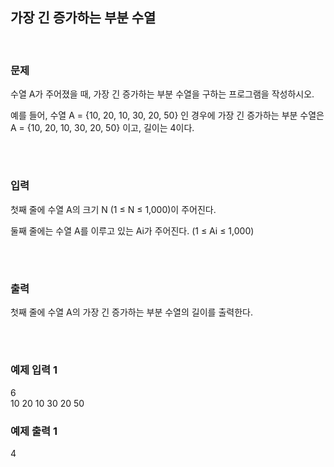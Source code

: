 ## 가장 긴 증가하는 부분 수열 
<br>

### 문제
수열 A가 주어졌을 때, 가장 긴 증가하는 부분 수열을 구하는 프로그램을 작성하시오.
<br>

예를 들어, 수열 A = {10, 20, 10, 30, 20, 50} 인 경우에 가장 긴 증가하는 부분 수열은 A = {10, 20, 10, 30, 20, 50} 이고, 길이는 4이다.  

<br>

#


### 입력
첫째 줄에 수열 A의 크기 N (1 ≤ N ≤ 1,000)이 주어진다.

둘째 줄에는 수열 A를 이루고 있는 Ai가 주어진다. (1 ≤ Ai ≤ 1,000)

<br>

#

### 출력
첫째 줄에 수열 A의 가장 긴 증가하는 부분 수열의 길이를 출력한다.


<br>


#

### 예제 입력 1 
6  
10 20 10 30 20 50  
### 예제 출력 1 
4